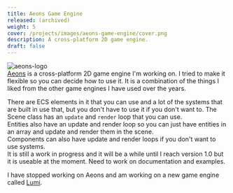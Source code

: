 ```yaml
---
title: Aeons Game Engine
released: (archived)
weight: 5
cover: /projects/images/aeons-game-engine/cover.png
description: A cross-platform 2D game engine.
draft: false
---
```


![aeons-logo](/projects/images/aeons-game-engine/logo.png)  
[Aeons](https://github.com/codescapade/aeons) is a cross-platform 2D game engine I'm working on. I tried to make it flexible so you can decide how to use it. It is a combination of the things I liked from the other game engines I have used over the years.  

There are ECS elements in it that you can use and a lot of the systems that are built in use that, but you don't have to use it if you don't want to. The Scene class has an `update` and `render` loop that you can use.  
Entities also have an update and render loop so you can just have entities in an array and update and render them in the scene.  
Components can also have update and render loops if you don't want to use systems.  
It is still a work in progress and it will be a while until I reach version 1.0 but it is useable at the moment. Need to work on documentation and examples.

I have stopped working on Aeons and am working on a new game engine called [Lumi](/projects/lumi-game-engine).